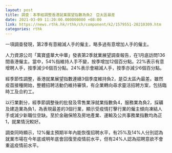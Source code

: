 ```yaml
---
layout: post
title: 調查：本季經調整香港就業展望指數為負2　亞太區最差
date: 2021-03-09 11:20:00.000000000 +08:00
link: https://news.rthk.hk/rthk/ch/component/k2/1579551-20210309.htm
categories: rthk
---
```


一項調查發現，第2季有意縮減人手的僱主，略多過有意增加人手的僱主。

人力資源公司「萬寶盛華大中華」發表第2季就業展望調查報告，在1月底訪問136間香港僱主。當中，54%指維持人手不變，按季增加12個百分點。22%表示有意增聘人手，按季減少6個百分點。24%表示會縮減人手，按季亦減少6個百分點。

經季節性調整，香港就業展望指數連續3個季度維持負2，是亞太區內最差。雖然疫苗接種開始，整體招聘活動仍維持審慎，有企業轉向尋求靈活招聘方案，包括臨時工及合約工。

以行業劃分，經季節調整後的批發及零售業淨就業指數負4，服務業為負2，採礦及建造業為負1，為表現最差的3個行業，顯示受疫情打擊行業的僱主傾向凍結人手或減少新職位空缺。至於金融保險及房地產業、運輸及公共事務業指數均為正1，就業情況較好。

調查同時顯示，12%僱主預期半年內能恢復招聘水平，有25%及14%人分別認為就業市場在今年底或明年底會回復至疫情前水平，但有24%人認為招聘意欲不會重返疫情前水平。
